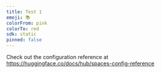 ```yaml
---
title: Test 1
emoji: 📚
colorFrom: pink
colorTo: red
sdk: static
pinned: false
---
```


Check out the configuration reference at https://huggingface.co/docs/hub/spaces-config-reference
